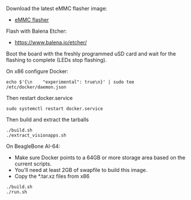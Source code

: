 Download the latest eMMC flasher image:
* [eMMC flasher](https://rcn-ee.net/rootfs/debian-arm64/2022-04-04/j721e_evm-emmc-flasher-debian-11.3-xfce-arm64-2022-04-04-8gb.img.xz)

Flash with Balena Etcher:
* https://www.balena.io/etcher/

Boot the board with the freshly programmed uSD card and wait for the flashing to complete (LEDs stop flashing).

On x86 configure Docker:

```
echo $'{\n    "experimental": true\n}' | sudo tee /etc/docker/daemon.json
```
Then restart docker.service
```
sudo systemctl restart docker.service
```

Then build and extract the tarballs
```
./build.sh
./extract_visionapps.sh
```

On BeagleBone AI-64:
* Make sure Docker points to a 64GB or more storage area based on the current scripts.
* You'll need at least 2GB of swapfile to build this image.
* Copy the \*.tar.xz files from x86

```
./build.sh
./run.sh
```

